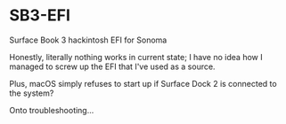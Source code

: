 # SB3-EFI
 Surface Book 3 hackintosh EFI for Sonoma

Honestly, literally nothing works in current state; I have no idea how I managed to screw up the EFI that I've used as a source.

Plus, macOS simply refuses to start up if Surface Dock 2 is connected to the system?

Onto troubleshooting...